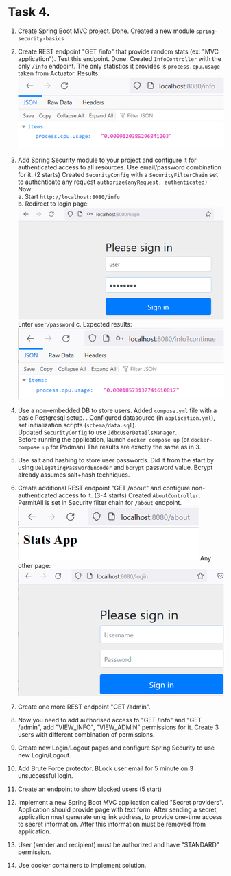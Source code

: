 # Task 4.

1. Create Spring Boot MVC project.
Done. Created a new module `spring-security-basics`

2. Create REST endpoint "GET /info" that provide random stats (ex: "MVC application"). Test this endpoint.
Done. Created `InfoController` with the only `/info` endpoint. The only statistics it provides is `process.cpu.usage` taken from Actuator.
Results:
![img.png](img.png)

3. Add Spring Security module to your project and configure it for authenticated access to all resources. Use email/password combination for it.
   (2 starts)
Created `SecurityConfig` with a `SecurityFilterChain` set to authenticate any request `authorize(anyRequest, authenticated)`
Now: \
a. Start `http://localhost:8080/info` \
b. Redirect to login page:
![img_1.png](img_1.png)
Enter `user/password`
c. Expected results:
![img_2.png](img_2.png)

4. Use a non-embedded DB to store users.
Added `compose.yml` file with a basic Postgresql setup. \.
Configured datasource (in `application.yml`), set initialization scripts (`schema/data.sql`).\
Updated `SecurityConfig` to use `JdbcUserDetailsManager`.\
Before running the application, launch `docker compose up` (or `docker-compose up` for Podman)
The results are exactly the same as in 3.

5. Use salt and hashing to store user passwords. 
Did it from the start by using `DelegatingPasswordEncoder` and `bcrypt` password value. Bcrypt already assumes salt+hash techniques.

6. Create additional REST endpoint "GET /about" and configure non-authenticated access to it.
   (3-4 starts)
Created `AboutController`. PermitAll is set in Security filter chain for `/about` endpoint.
![img_3.png](img_3.png)
Any other page:
![img_4.png](img_4.png)

7. Create one more REST endpoint "GET /admin".
8. Now you need to add authorised access to "GET /info" and "GET /admin", add "VIEW_INFO", "VIEW_ADMIN" permissions for it. Create 3 users with different combination of permissions.
9. Create new Login/Logout pages and configure Spring Security to use new Login/Logout.
10. Add Brute Force protector. BLock user email for 5 minute on 3 unsuccessful login.
11. Create an endpoint to show blocked users
    (5 start)
12. Implement a new Spring Boot MVC application called "Secret providers". Application should provide page with text form. After sending a secret, application must generate uniq link address, to provide one-time access to secret information. After this information must be removed from application.
13. User (sender and recipient) must be authorized and have "STANDARD" permission.
14. Use docker containers to implement solution.
